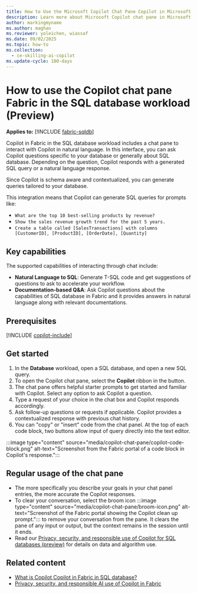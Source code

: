 ```yaml
---
title: How to Use the Microsoft Copilot Chat Pane Copilot in Microsoft Fabric in the SQL Database Workload
description: Learn more about Microsoft Copilot chat pane in Microsoft Fabric in the SQL database workload, to ask questions specific about your database.
author: markingmyname
ms.author: maghan
ms.reviewer: yoleichen, wiassaf
ms.date: 09/02/2025
ms.topic: how-to
ms.collection:
  - ce-skilling-ai-copilot
ms.update-cycle: 180-days
---
```


# How to use the Copilot chat pane Fabric in the SQL database workload (Preview)

**Applies to:** [!INCLUDE [fabric-sqldb](../includes/applies-to-version/fabric-sqldb.md)]

Copilot in Fabric in the SQL database workload includes a chat pane to interact with Copilot in natural language. In this interface, you can ask Copilot questions specific to your database or generally about SQL database. Depending on the question, Copilot responds with a generated SQL query or a natural language response.

Since Copilot is schema aware and contextualized, you can generate queries tailored to your database.

This integration means that Copilot can generate SQL queries for prompts like:

- `What are the top 10 best-selling products by revenue?`
- `Show the sales revenue growth trend for the past 5 years.`
- `Create a table called [SalesTransactions] with columns [CustomerID], [ProductID], [OrderDate], [Quantity]`

## Key capabilities

The supported capabilities of interacting through chat include:

- **Natural Language to SQL**: Generate T-SQL code and get suggestions of questions to ask to accelerate your workflow.
- **Documentation-based Q&A**: Ask Copilot questions about the capabilities of SQL database in Fabric and it provides answers in natural language along with relevant documentations.

## Prerequisites

[!INCLUDE [copilot-include](../../includes/copilot-include.md)]

## Get started

1. In the **Database** workload, open a SQL database, and open a new SQL query.
1. To open the Copilot chat pane, select the **Copilot** ribbon in the button.
1. The chat pane offers helpful starter prompts to get started and familiar with Copilot. Select any option to ask Copilot a question.
1. Type a request of your choice in the chat box and Copilot responds accordingly.
1. Ask follow-up questions or requests if applicable. Copilot provides a contextualized response with previous chat history.
1. You can "copy" or "insert" code from the chat panel. At the top of each code block, two buttons allow input of query directly into the text editor.

:::image type="content" source="media/copilot-chat-pane/copilot-code-block.png" alt-text="Screenshot from the Fabric portal of a code block in Copilot's response.":::

## Regular usage of the chat pane

- The more specifically you describe your goals in your chat panel entries, the more accurate the Copilot responses.
- To clear your conversation, select the broom icon :::image type="content" source="media/copilot-chat-pane/broom-icon.png" alt-text="Screenshot of the Fabric portal showing the Copilot clean up prompt."::: to remove your conversation from the pane. It clears the pane of any input or output, but the context remains in the session until it ends.
- Read our [Privacy, security, and responsible use of Copilot for SQL databases (preview)](../../fundamentals/copilot-database-privacy-security.md) for details on data and algorithm use.

## Related content

- [What is Copilot Copilot in Fabric in SQL database?](copilot.md)
- [Privacy, security, and responsible AI use of Copilot in Fabric](../../fundamentals/copilot-privacy-security.md)
